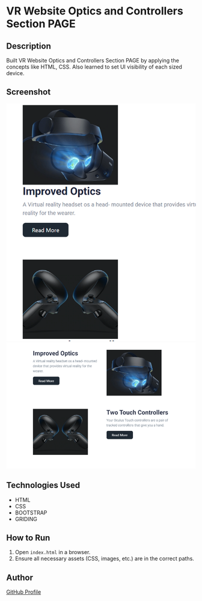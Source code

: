 # VR Website Optics and Controllers Section PAGE

## Description
Built VR Website Optics and Controllers Section PAGE by applying the concepts like HTML, CSS. Also learned to set UI visibility of each sized device.

## Screenshot
![Project Screenshot](screenshot.png) 
![Project Screenshot](screenshot2.png)

## Technologies Used
- HTML
- CSS
- BOOTSTRAP
- GRIDING


## How to Run
1. Open `index.html` in a browser.
2. Ensure all necessary assets (CSS, images, etc.) are in the correct paths.

## Author
[GitHub Profile](https://github.com/TRINITY2498)